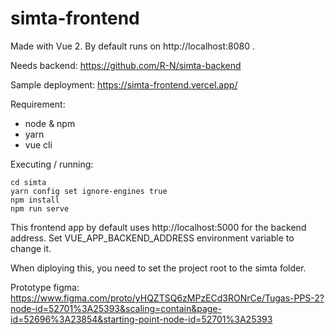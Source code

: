 # simta-frontend
Made with Vue 2. By default runs on http://localhost:8080 .

Needs backend: https://github.com/R-N/simta-backend

Sample deployment: https://simta-frontend.vercel.app/

Requirement:
- node & npm
- yarn
- vue cli
 
Executing / running:
```
cd simta
yarn config set ignore-engines true
npm install
npm run serve
```

This frontend app by default uses http://localhost:5000 for the backend address.
Set VUE_APP_BACKEND_ADDRESS environment variable to change it.

When diploying this, you need to set the project root to the simta folder.

Prototype figma: https://www.figma.com/proto/yHQZTSQ6zMPzECd3RONrCe/Tugas-PPS-2?node-id=52701%3A25393&scaling=contain&page-id=52696%3A23854&starting-point-node-id=52701%3A25393
